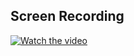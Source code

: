 ## Screen Recording   

[![Watch the video](https://img.youtube.com/vi/Rv95s8eQ5K8/maxresdefault.jpg)](https://www.youtube.com/watch?v=Rv95s8eQ5K8)


